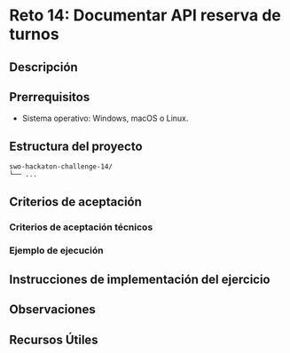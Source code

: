 # Reto 14: Documentar API reserva de turnos

## Descripción

## Prerrequisitos
- Sistema operativo: Windows, macOS o Linux.

## Estructura del proyecto
```
swo-hackaton-challenge-14/
└── ...
```

## Criterios de aceptación


### Criterios de aceptación técnicos


### Ejemplo de ejecución


## Instrucciones de implementación del ejercicio


## Observaciones


## Recursos Útiles
